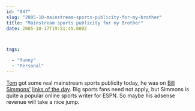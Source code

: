 ```yaml
---
id: "847"
slug: "2005-10-mainstream-sports-publicity-for-my-brother"
title: "Mainstream sports publicity for my Brother"
date: 2005-10-17T19:51:45.000Z



tags:

  - "funny"
  - "Personal"
---
```

<p><a href="http://tom.mcallister.ws/">Tom</a> got some real mainstream sports publicity today, he was on <a href="http://sports.espn.go.com/espn/page2/simmons/index">Bill Simmons'</a> <a href="http://sports.espn.go.com/espn/page2/story?page=simmons/links/051017">links of the day</a>. Big sports fans need not apply, but Simmons is quite a popular online sports writer for ESPN. So maybe his adsense revenue will take a nice jump.</p>
